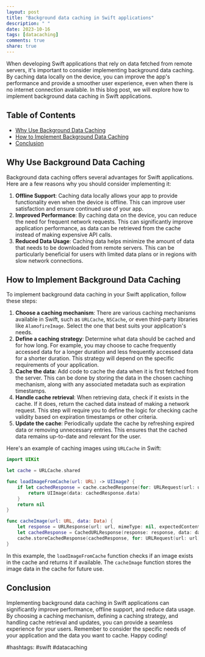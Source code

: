 ```yaml
---
layout: post
title: "Background data caching in Swift applications"
description: " "
date: 2023-10-16
tags: [datacaching]
comments: true
share: true
---
```


When developing Swift applications that rely on data fetched from remote servers, it's important to consider implementing background data caching. By caching data locally on the device, you can improve the app's performance and provide a smoother user experience, even when there is no internet connection available. In this blog post, we will explore how to implement background data caching in Swift applications.

## Table of Contents
- [Why Use Background Data Caching](#why-use-background-data-caching)
- [How to Implement Background Data Caching](#how-to-implement-background-data-caching)
- [Conclusion](#conclusion)

## Why Use Background Data Caching

Background data caching offers several advantages for Swift applications. Here are a few reasons why you should consider implementing it:

1. **Offline Support**: Caching data locally allows your app to provide functionality even when the device is offline. This can improve user satisfaction and ensure continued use of your app.
2. **Improved Performance**: By caching data on the device, you can reduce the need for frequent network requests. This can significantly improve application performance, as data can be retrieved from the cache instead of making expensive API calls.
3. **Reduced Data Usage**: Caching data helps minimize the amount of data that needs to be downloaded from remote servers. This can be particularly beneficial for users with limited data plans or in regions with slow network connections.

## How to Implement Background Data Caching

To implement background data caching in your Swift application, follow these steps:

1. **Choose a caching mechanism**: There are various caching mechanisms available in Swift, such as `URLCache`, `NSCache`, or even third-party libraries like `AlamofireImage`. Select the one that best suits your application's needs.
2. **Define a caching strategy**: Determine what data should be cached and for how long. For example, you may choose to cache frequently accessed data for a longer duration and less frequently accessed data for a shorter duration. This strategy will depend on the specific requirements of your application.
3. **Cache the data**: Add code to cache the data when it is first fetched from the server. This can be done by storing the data in the chosen caching mechanism, along with any associated metadata such as expiration timestamps.
4. **Handle cache retrieval**: When retrieving data, check if it exists in the cache. If it does, return the cached data instead of making a network request. This step will require you to define the logic for checking cache validity based on expiration timestamps or other criteria.
5. **Update the cache**: Periodically update the cache by refreshing expired data or removing unnecessary entries. This ensures that the cached data remains up-to-date and relevant for the user.

Here's an example of caching images using `URLCache` in Swift:

```swift
import UIKit

let cache = URLCache.shared

func loadImageFromCache(url: URL) -> UIImage? {
    if let cachedResponse = cache.cachedResponse(for: URLRequest(url: url)) {
        return UIImage(data: cachedResponse.data)
    }
    return nil
}

func cacheImage(url: URL, data: Data) {
    let response = URLResponse(url: url, mimeType: nil, expectedContentLength: data.count, textEncodingName: nil)
    let cachedResponse = CachedURLResponse(response: response, data: data)
    cache.storeCachedResponse(cachedResponse, for: URLRequest(url: url))
}
```

In this example, the `loadImageFromCache` function checks if an image exists in the cache and returns it if available. The `cacheImage` function stores the image data in the cache for future use.

## Conclusion

Implementing background data caching in Swift applications can significantly improve performance, offline support, and reduce data usage. By choosing a caching mechanism, defining a caching strategy, and handling cache retrieval and updates, you can provide a seamless experience for your users. Remember to consider the specific needs of your application and the data you want to cache. Happy coding!

#hashtags: #swift #datacaching